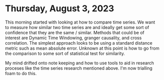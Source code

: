 # Thursday, August 3, 2023

This morning started with looking at how to compare time series. We want to measure how similar two time series are and ideally get some sort of confidence that they are the same / similar. 
Methods that could be of interest are Dynamic Time Windowing, granger causality, and cross correlation. The simplest approach looks to be using a standard distance metric such as mean absolute error. 
Unknown at this point is how to go from the comparison to some sort of statistical test for similarity.

My mind drifted onto note keeping and how to use tools to aid in research proceses like the time series research mentioned above. I'm now trialling foam to do this. 